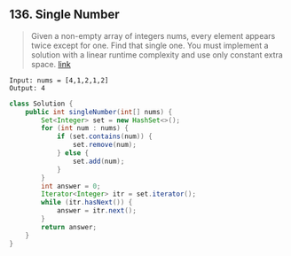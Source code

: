 ## 136. Single Number
> Given a non-empty array of integers nums, every element appears twice except for one. Find that single one. You must implement a solution with a linear runtime complexity and use only constant extra space. [link](https://leetcode.com/problems/single-number/)
```
Input: nums = [4,1,2,1,2]
Output: 4
```
```java
class Solution {
    public int singleNumber(int[] nums) {
        Set<Integer> set = new HashSet<>();
        for (int num : nums) {
            if (set.contains(num)) {
                set.remove(num);
            } else {
                set.add(num);
            }
        }
        int answer = 0;
        Iterator<Integer> itr = set.iterator();
        while (itr.hasNext()) {
            answer = itr.next();
        }
        return answer;
    }
}
```